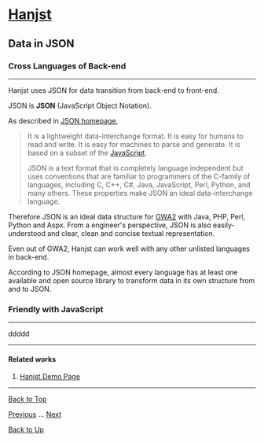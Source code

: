 # [Hanjst](/hanjst/index)
## Data in JSON
### Cross Languages of Back-end
---
Hanjst uses JSON for data transition from back-end to front-end.

JSON is **JSON** (JavaScript Object Notation).

As described in [JSON homepage](http://json.org), 
>It is a lightweight data-interchange format. It is easy for humans to read and write. It is easy for machines to parse and generate. It is based on a subset of the [JavaScript](http://javascript.com/).
>
>JSON is a text format that is completely language independent but uses conventions that are familiar to programmers of the C-family of languages, including C, C++, C#, Java, JavaScript, Perl, Python, and many others. These properties make JSON an ideal data-interchange language.

Therefore JSON is an ideal data structure for [GWA2](https://ufqi.com/dev/gwa2/) with Java, PHP, Perl, Python and Aspx. From a engineer's perspective, JSON is also easily-understood and clear, clean and concise textual representation.

Even out of GWA2, Hanjst can work well with any other unlisted languages in back-end.

According to JSON homepage, almost every language has at least one available and open source library to transform data in its own structure from and to JSON. 


### Friendly with JavaScript
---

ddddd



---

#### Related works

1. [Hanjst Demo Page](https://ufqi.com/dev/hanjst/)


---

[Back to Top](/hanjst/data-in-json)

[Previous](./hanjst-replacement) ... [Next](./)

[Back to Up](/hanjst/index)
<!--stackedit_data:
eyJoaXN0b3J5IjpbLTE3MzEwNzU0NCwxMzU1MzcwMjM2XX0=
-->